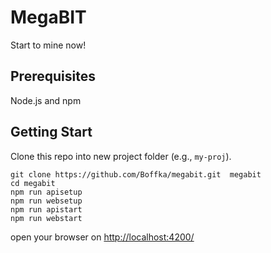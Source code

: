 # MegaBIT
Start to mine now!

## Prerequisites
Node.js and npm

## Getting Start

Clone this repo into new project folder (e.g., `my-proj`).
```shell
git clone https://github.com/Boffka/megabit.git  megabit
cd megabit
npm run apisetup
npm run websetup
npm run apistart
npm run webstart
```
open your browser on [http://localhost:4200/](http://localhost:4200/)
